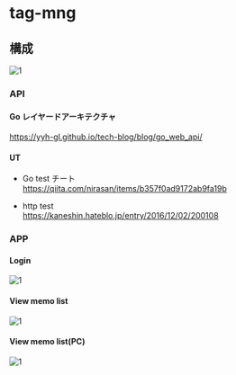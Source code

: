 # tag-mng  

## 構成  
![1](https://github.com/ddddddO/tag-mng/blob/develop/arc/arc.png)

### API
#### Go レイヤードアーキテクチャ  
https://yyh-gl.github.io/tech-blog/blog/go_web_api/  

#### UT
- Go test チート  
https://qiita.com/nirasan/items/b357f0ad9172ab9fa19b  

- http test  
https://kaneshin.hateblo.jp/entry/2016/12/02/200108  

### APP
#### Login
![1](https://github.com/ddddddO/tag-mng/blob/develop/arc/_screen/login_by_smartphone.png)

#### View memo list
![1](https://github.com/ddddddO/tag-mng/blob/develop/arc/_screen/memos_by_smartphone.png)

#### View memo list(PC)
![1](https://github.com/ddddddO/tag-mng/blob/develop/arc/_screen/memos_by_browser.png)
